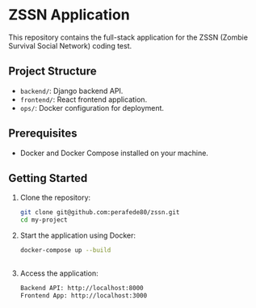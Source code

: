 # ZSSN Application

This repository contains the full-stack application for the ZSSN (Zombie Survival Social Network) coding test.

## Project Structure

- `backend/`: Django backend API.
- `frontend/`: React frontend application.
- `ops/`: Docker configuration for deployment.

## Prerequisites

- Docker and Docker Compose installed on your machine.

## Getting Started

1. Clone the repository:
   ```bash
   git clone git@github.com:perafede80/zssn.git
   cd my-project

2. Start the application using Docker: 
   ```bash
   docker-compose up --build
 
3. Access the application: 
   ```bash
   Backend API: http://localhost:8000 
   Frontend App: http://localhost:3000 
     